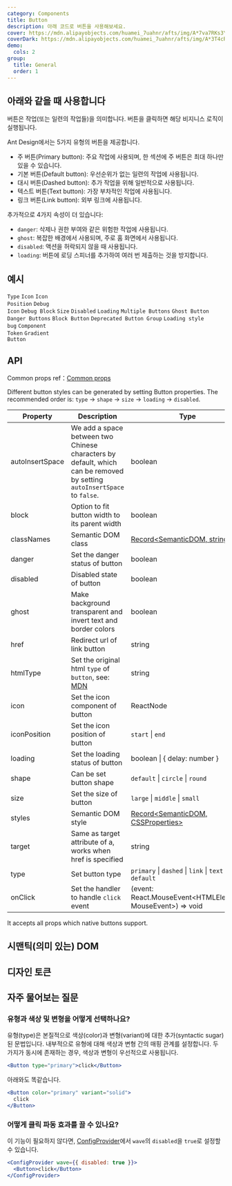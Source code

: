 ```yaml
---
category: Components
title: Button
description: 아래 코드로 버튼을 사용해보세요.
cover: https://mdn.alipayobjects.com/huamei_7uahnr/afts/img/A*7va7RKs3YzIAAAAAAAAAAAAADrJ8AQ/original
coverDark: https://mdn.alipayobjects.com/huamei_7uahnr/afts/img/A*3T4cRqxH9-8AAAAAAAAAAAAADrJ8AQ/original
demo:
  cols: 2
group:
  title: General
  order: 1
---
```


## 아래와 같을 때 사용합니다

버튼은 작업(또는 일련의 작업들)을 의미합니다. 버튼을 클릭하면 해당 비지니스 로직이 실행됩니다.

Ant Design에서는 5가지 유형의 버튼을 제공합니다.

- 주 버튼(Primary button): 주요 작업에 사용되며, 한 섹션에 주 버튼은 최대 하나만 있을 수 있습니다.
- 기본 버튼(Default button): 우선순위가 없는 일련의 작업에 사용됩니다.
- 대시 버튼(Dashed button): 추가 작업을 위해 일반적으로 사용됩니다.
- 텍스트 버튼(Text button): 가장 부차적인 작업에 사용됩니다.
- 링크 버튼(Link button): 외부 링크에 사용됩니다.

추가적으로 4가지 속성이 더 있습니다:

- `danger`: 삭제나 권한 부여와 같은 위험한 작업에 사용됩니다.
- `ghost`: 복잡한 배경에서 사용되며, 주로 홈 화면에서 사용됩니다.
- `disabled`: 액션을 허락되지 않을 때 사용됩니다.
- `loading`: 버튼에 로딩 스피너를 추가하여 여러 번 제출하는 것을 방지합니다.

## 예시

<!-- prettier-ignore -->
<code src="./demo/basic.tsx">Type</code>
<code src="./demo/icon.tsx">Icon</code>
<code src="./demo/icon-position.tsx" version="5.17.0">Icon Position</code>
<code src="./demo/debug-icon.tsx" debug>Debug Icon</code>
<code src="./demo/debug-block.tsx" debug>Debug Block</code>
<code src="./demo/size.tsx">Size</code>
<code src="./demo/disabled.tsx">Disabled</code>
<code src="./demo/loading.tsx">Loading</code>
<code src="./demo/multiple.tsx">Multiple Buttons</code>
<code src="./demo/ghost.tsx">Ghost Button</code>
<code src="./demo/danger.tsx">Danger Buttons</code>
<code src="./demo/block.tsx">Block Button</code>
<code src="./demo/legacy-group.tsx" debug>Deprecated Button Group</code>
<code src="./demo/chinese-chars-loading.tsx" debug>Loading style bug</code>
<code src="./demo/component-token.tsx" debug>Component Token</code>
<code src="./demo/linear-gradient.tsx">Gradient Button</code>

## API

Common props ref：[Common props](/docs/react/common-props)

Different button styles can be generated by setting Button properties. The recommended order is: `type` -> `shape` -> `size` -> `loading` -> `disabled`.

| Property | Description | Type | Default | Version |
| --- | --- | --- | --- | --- |
| autoInsertSpace | We add a space between two Chinese characters by default, which can be removed by setting `autoInsertSpace` to `false`. | boolean | `true` | 5.17.0 |
| block | Option to fit button width to its parent width | boolean | false |  |
| classNames | Semantic DOM class | [Record<SemanticDOM, string>](#semantic-dom) | - | 5.4.0 |
| danger | Set the danger status of button | boolean | false |  |
| disabled | Disabled state of button | boolean | false |  |
| ghost | Make background transparent and invert text and border colors | boolean | false |  |
| href | Redirect url of link button | string | - |  |
| htmlType | Set the original html `type` of `button`, see: [MDN](https://developer.mozilla.org/ko/docs/Web/HTML/Element/button#attr-type) | string | `button` |  |
| icon | Set the icon component of button | ReactNode | - |  |
| iconPosition | Set the icon position of button | `start` \| `end` | `start` | 5.17.0 |
| loading | Set the loading status of button | boolean \| { delay: number } | false |  |
| shape | Can be set button shape | `default` \| `circle` \| `round` | `default` |  |
| size | Set the size of button | `large` \| `middle` \| `small` | `middle` |  |
| styles | Semantic DOM style | [Record<SemanticDOM, CSSProperties>](#semantic-dom) | - | 5.4.0 |
| target | Same as target attribute of a, works when href is specified | string | - |  |
| type | Set button type | `primary` \| `dashed` \| `link` \| `text` \| `default` | `default` |  |
| onClick | Set the handler to handle `click` event | (event: React.MouseEvent<HTMLElement, MouseEvent>) => void | - |  |

It accepts all props which native buttons support.

## 시맨틱(의미 있는) DOM

<code src="./demo/_semantic.tsx" simplify="true"></code>

## 디자인 토큰

<ComponentTokenTable component="Button"></ComponentTokenTable>

## 자주 물어보는 질문

### 유형과 색상 및 변형을 어떻게 선택하나요?

유형(type)은 본질적으로 색상(color)과 변형(variant)에 대한 추가(syntactic sugar)된 문법입니다. 내부적으로 유형에 대해 색상과 변형 간의 매핑 관계를 설정합니다. 두 가지가 동시에 존재하는 경우, 색상과 변형이 우선적으로 사용됩니다.

```jsx
<Button type="primary">click</Button>
```

아래와도 똑같습니다.

```jsx
<Button color="primary" variant="solid">
  click
</Button>
```

### 어떻게 클릭 파동 효과를 끌 수 있나요?

이 기능이 필요하지 않다면, [ConfigProvider](/components/config-provider#api)에서 `wave`의 `disabled`을 `true`로 설정할 수 있습니다.

```jsx
<ConfigProvider wave={{ disabled: true }}>
  <Button>click</Button>
</ConfigProvider>
```

<style>
.site-button-ghost-wrapper {
  padding: 16px;
  background: rgb(190, 200, 200);
}
</style>
